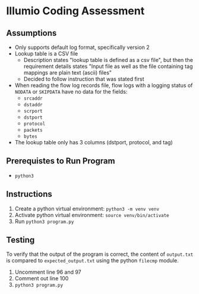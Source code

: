 # Illumio Coding Assessment

## Assumptions
- Only supports default log format, specifically version 2
- Lookup table is a CSV file
  - Description states "lookup table is defined as a csv file", but then the requirement details states "Input file as well as the file containing tag mappings are plain text (ascii) files"
  - Decided to follow instruction that was stated first
- When reading the flow log records file, flow logs with a logging status of `NODATA` or `SKIPDATA` have no data for the fields:
  - `srcaddr`
  - `dstaddr`
  - `scrport`
  - `dstport`
  - `protocol`
  - `packets`
  - `bytes`
- The lookup table only has 3 columns (dstport, protocol, and tag)

## Prerequistes to Run Program
- `python3`

## Instructions
1. Create a python virtual environment: `python3 -m venv venv`
2. Activate python virtual environment: `source venv/bin/activate`
3. Run `python3 program.py`

## Testing
To verify that the output of the program is correct, the content of `output.txt` is compared to `expected_output.txt` using the python `filecmp` module.
1. Uncomment line 96 and 97
2. Comment out line 100
3. `python3 program.py`
